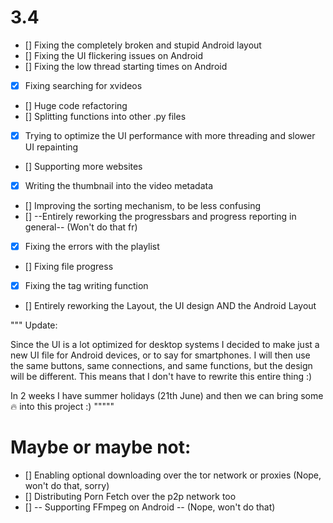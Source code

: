 # 3.4
- [] Fixing the completely broken and stupid Android layout
- [] Fixing the UI flickering issues on Android
- [] Fixing the low thread starting times on Android
- [x] Fixing searching for xvideos
- [] Huge code refactoring
- [] Splitting functions into other .py files
- [x] Trying to optimize the UI performance with more threading and slower UI repainting
- [] Supporting more websites
- [x] Writing the thumbnail into the video metadata
- [] Improving the sorting mechanism, to be less confusing
- []  --Entirely reworking the progressbars and progress reporting in general-- (Won't do that fr)
- [x] Fixing the errors with the playlist
- [] Fixing file progress
- [x] Fixing the tag writing function
- [] Entirely reworking the Layout, the UI design AND the Android Layout

"""
Update:

Since the UI is a lot optimized for desktop systems I decided to make just a new UI file for Android devices, or to say
for smartphones. I will then use the same buttons, same connections, and same functions, but the design will be different.
This means that I don't have to rewrite this entire thing :)


In 2 weeks I have summer holidays (21th June) and then we can bring some 🔥 into this project :)
"""""

# Maybe or maybe not:
- [] Enabling optional downloading over the tor network or proxies (Nope, won't do that, sorry)
- [] Distributing Porn Fetch over the p2p network too
- [] -- Supporting FFmpeg on Android -- (Nope, won't do that)